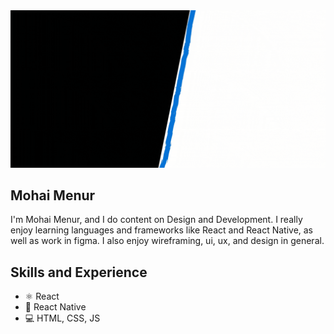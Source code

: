 
<img src="https://github.com/mohaimenur1/mohaimenur1/blob/main/Mohai%20Menur%20Rahman%20MERN%20Stack%20Developer.gif"/>


## Mohai Menur

I'm Mohai Menur, and I do content on Design and Development. I really enjoy learning languages and frameworks like React and React Native, as well as work in figma. I also enjoy wireframing, ui, ux, and design in general. 

## Skills and Experience
* ⚛ React
* 📱 React Native
* 💻 HTML, CSS, JS
